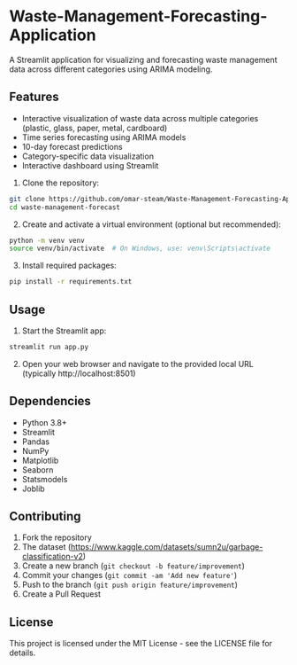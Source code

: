 # Waste-Management-Forecasting-Application
A Streamlit application for visualizing and forecasting waste management data across different categories using ARIMA modeling.

## Features
- Interactive visualization of waste data across multiple categories (plastic, glass, paper, metal, cardboard)
- Time series forecasting using ARIMA models
- 10-day forecast predictions
- Category-specific data visualization
- Interactive dashboard using Streamlit

1. Clone the repository:
```bash
git clone https://github.com/omar-steam/Waste-Management-Forecasting-Application.git
cd waste-management-forecast
```

2. Create and activate a virtual environment (optional but recommended):
```bash
python -m venv venv
source venv/bin/activate  # On Windows, use: venv\Scripts\activate
```

3. Install required packages:
```bash
pip install -r requirements.txt
```
## Usage

1. Start the Streamlit app:
```bash
streamlit run app.py
```

2. Open your web browser and navigate to the provided local URL (typically http://localhost:8501)

## Dependencies
- Python 3.8+
- Streamlit
- Pandas
- NumPy
- Matplotlib
- Seaborn
- Statsmodels
- Joblib

## Contributing
1. Fork the repository
2. The dataset (https://www.kaggle.com/datasets/sumn2u/garbage-classification-v2) 
3. Create a new branch (`git checkout -b feature/improvement`)
4. Commit your changes (`git commit -am 'Add new feature'`)
5. Push to the branch (`git push origin feature/improvement`)
6. Create a Pull Request

## License
This project is licensed under the MIT License - see the LICENSE file for details.
